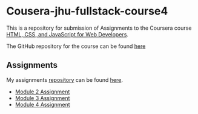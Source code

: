 # Cousera-jhu-fullstack-course4

This is a repository for submission of Assignments to the Coursera course [HTML, CSS, and JavaScript for Web Developers](http://www.coursera.org/learn/html-css-javascript-for-web-developers).

The GitHub repository for the course can be found [here](http://github.com/jhu-ep-coursera/fullstack-course4)

## Assignments

My assignments [repository](http://github.com/rugvedb133/Cousera-jhu-fullstack-course4) can be found [here](http://rugvedb133.github.io/Cousera-jhu-fullstack-course4/).

- [Module 2 Assignment](http://rugvedb133.github.io/Cousera-jhu-fullstack-course4/mod2-assgn/)
- [Module 3 Assignment](http://rugvedb133.github.io/Cousera-jhu-fullstack-course4/mod3-assgn/)
- [Module 4 Assignment](http://rugvedb133.github.io/Cousera-jhu-fullstack-course4/mod4-assgn/)
